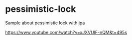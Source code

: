 # pessimistic-lock
Sample about pessimistic lock with jpa

https://www.youtube.com/watch?v=xJXVUlF-nQM&t=495s
